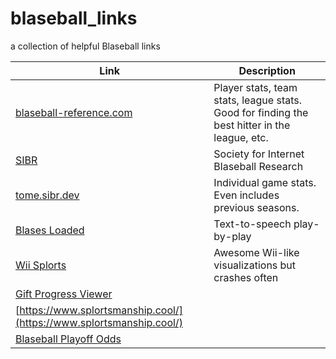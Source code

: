 # blaseball_links
a collection of helpful Blaseball links

| Link  | Description  |
|---|---|
| [blaseball-reference.com](http://blaseball-reference.com)  | Player stats, team stats, league stats. Good for finding the best hitter in the league, etc.  |
| [SIBR](https://sibr.dev/#/)| Society for Internet Blaseball Research |
| [tome.sibr.dev](http://tome.sibr.dev) | Individual game stats. Even includes previous seasons. |
| [Blases Loaded](https://blases-loaded.sibr.dev/#/)| Text-to-speech play-by-play |
| [Wii Splorts](https://wii.blaseball.xyz/)| Awesome Wii-like visualizations but crashes often |
| [Gift Progress Viewer](https://www.enbyss.com/content/tools/blaseball-gifts)||
|[https://www.splortsmanship.cool/](https://www.splortsmanship.cool/)||
|[Blaseball Playoff Odds](https://mixolyde.net/blaseballstatus/index.html#activeLeague=0&activeView=4&groupByDiv=false)||
